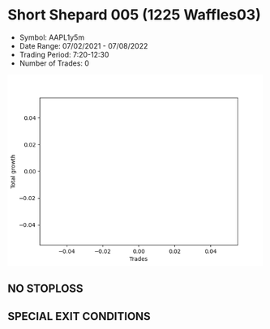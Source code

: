 # Short Shepard 005 (1225 Waffles03) 
- Symbol: AAPL1y5m
- Date Range: 07/02/2021 - 07/08/2022
- Trading Period: 7:20-12:30
- Number of Trades: 0

![Plot](ShortShepard005(1225Waffles03)AAPL1y5m.png)
## NO STOPLOSS









## SPECIAL EXIT CONDITIONS 
